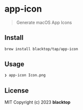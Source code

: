 # app-icon

> Generate macOS App Icons

## Install

```bash
brew install blacktop/tap/app-icon
```

## Usage

```bash
❯ app-icon Icon.png
```

## License

MIT Copyright (c) 2023 **blacktop**
